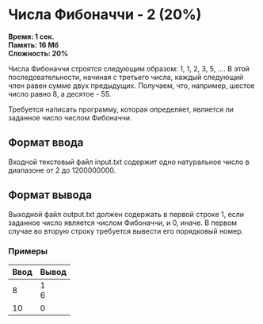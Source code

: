 <h1 class="title">Числа Фибоначчи - 2 (20%)</h1>
<p><b>Время: 1 сек.<br>Память: 16 Мб<br>Сложность: 20%</b></p>
<p>Числа Фибоначчи строятся следующим образом: 1, 1, 2, 3, 5, …. В этой последовательности, начиная с третьего числа, каждый следующий член равен сумме двух предыдущих. Получаем, что, например, шестое число равно 8, а десятое - 55.</p>
<p>Требуется написать программу, которая определяет, является ли заданное число числом Фибоначчи.</p>
<h2>Формат ввода</h2>
<p>Входной текстовый файл input.txt содержит одно натуральное число в диапазоне от 2 до 1200000000.</p>
<h2>Формат вывода</h2>
<p>Выходной файл output.txt должен содержать в первой строке 1, если заданное число является числом Фибоначчи, и 0, иначе. В первом случае во вторую строку требуется вывести его порядковый номер.</p>
<h3>Примеры</h3>
<table class="sample-tests">
<thead>
    <tr>
        <th>Ввод</th>
        <th>Вывод</th>
    </tr>
</thead>
<tbody>
        <tr>
            <td>8</td>
            <td>1<br>
                6</td>
        </tr>
        <tr>
            <td>10</td>
            <td>0</td>
        </tr>
    </tbody>
</table>
